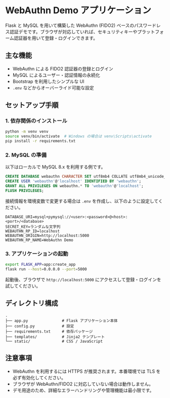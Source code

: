 # WebAuthn Demo アプリケーション

Flask と MySQL を用いて構築した WebAuthn (FIDO2) ベースのパスワードレス認証デモです。ブラウザが対応していれば、セキュリティキーやプラットフォーム認証器を用いて登録・ログインできます。

## 主な機能

- WebAuthn による FIDO2 認証器の登録とログイン
- MySQL によるユーザー・認証情報の永続化
- Bootstrap を利用したシンプルな UI
- `.env` などからオーバーライド可能な設定

## セットアップ手順

### 1. 依存関係のインストール

```bash
python -m venv venv
source venv/bin/activate  # Windows の場合は venv\Scripts\activate
pip install -r requirements.txt
```

### 2. MySQL の準備

以下はローカルで MySQL 8.x を利用する例です。

```sql
CREATE DATABASE webauthn CHARACTER SET utf8mb4 COLLATE utf8mb4_unicode_ci;
CREATE USER 'webauthn'@'localhost' IDENTIFIED BY 'webauthn';
GRANT ALL PRIVILEGES ON webauthn.* TO 'webauthn'@'localhost';
FLUSH PRIVILEGES;
```

接続情報を環境変数で変更する場合は `.env` を作成し、以下のように設定してください。

```dotenv
DATABASE_URI=mysql+pymysql://<user>:<password>@<host>:<port>/<database>
SECRET_KEY=ランダムな文字列
WEBAUTHN_RP_ID=localhost
WEBAUTHN_ORIGIN=http://localhost:5000
WEBAUTHN_RP_NAME=WebAuthn Demo
```

### 3. アプリケーションの起動

```bash
export FLASK_APP=app:create_app
flask run --host=0.0.0.0 --port=5000
```

起動後、ブラウザで `http://localhost:5000` にアクセスして登録・ログインを試してください。

## ディレクトリ構成

```
.
├── app.py               # Flask アプリケーション本体
├── config.py            # 設定
├── requirements.txt     # 依存パッケージ
├── templates/           # Jinja2 テンプレート
└── static/              # CSS / JavaScript
```

## 注意事項

- WebAuthn を利用するには HTTPS が推奨されます。本番環境では TLS を必ず有効化してください。
- ブラウザが WebAuthn/FIDO2 に対応していない場合は動作しません。
- デモ用途のため、詳細なエラーハンドリングや管理機能は最小限です。
